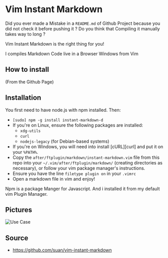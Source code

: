 # Vim Instant Markdown 

Did you ever made a Mistake in a ```README.md``` of Github Project because you did not check it before pushing it ? Do you think that Compiling it manually takes way to long ? 

Vim Instant Markdown is the right thing for you!

I compiles Markdown Code live in a Browser Windows from Vim

## How to install

(From the Github Page)

Installation
------------
You first need to have node.js with npm installed. Then:

- `[sudo] npm -g install instant-markdown-d`
- If you're on Linux, ensure the following packages are installed:
  - `xdg-utils`
  - `curl`
  - `nodejs-legacy` (for Debian-based systems)
- If you're on Windows, you will need into install [cURL][curl] and put it on your `%PATH%`.
- Copy the `after/ftplugin/markdown/instant-markdown.vim` file from this repo into your `~/.vim/after/ftplugin/markdown/` (creating directories as necessary), or follow your vim package manager's instructions.
- Ensure you have the line `filetype plugin on` in your `.vimrc`
- Open a markdown file in vim and enjoy!


Npm is a package Manger for Javascript. And i installed it from my default vim Plugin Manager.

## Pictures

![Use Case](/til/raw/master/media/vim_instant_markdown.png)


## Source 

- https://github.com/suan/vim-instant-markdown
